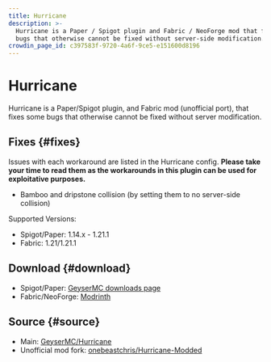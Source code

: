 ```yaml
---
title: Hurricane
description: >-
  Hurricane is a Paper / Spigot plugin and Fabric / NeoForge mod that fixes some
  bugs that otherwise cannot be fixed without server-side modification.
crowdin_page_id: c397583f-9720-4a6f-9ce5-e151600d8196
---
```


# Hurricane

Hurricane is a Paper/Spigot plugin, and Fabric mod (unofficial port), that fixes some bugs that otherwise cannot be fixed without server modification. 

## Fixes {#fixes}
Issues with each workaround are listed in the Hurricane config. **Please take your time to read them as the workarounds in this plugin can be used for exploitative purposes.**

- Bamboo and dripstone collision (by setting them to no server-side collision)

Supported Versions:
- Spigot/Paper: 1.14.x - 1.21.1
- Fabric: 1.21/1.21.1

## Download {#download}
- Spigot/Paper: [GeyserMC downloads page](/download/?project=other-projects&hurricane=expanded)
- Fabric/NeoForge: [Modrinth](https://modrinth.com/mod/hurricane/versions)

## Source {#source}
- Main: [GeyserMC/Hurricane](https://github.com/GeyserMC/Hurricane)
- Unofficial mod fork: [onebeastchris/Hurricane-Modded](https://github.com/onebeastchris/Hurricane-Modded)
